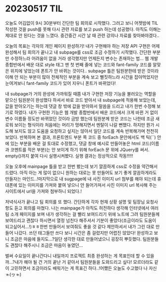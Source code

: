 # 20230517 TIL
오늘도 어김없이 9시 30분부터 간단한 팀 회의로 시작했다. 그러고 보니 어젯밤에 TIL 작성한 것을 push를 못해 다시 관련 자료를 보고 push 하는데 성공했다. 아직도 이해는 제대로 안 된다는 것을 느꼈다. 중간중간 시간 날 때 관련 강의나 자료를 찾아봐야겠다..

오늘의 목표는 각자의 개인 페이지 완성하기! 내가 구현해야 하는 저장 API 구현은 어제 완성해서 팀 회의가 끝나고 내 subpage를 css로 조금 수정하기 시작했다. 간단한 부분만 수정하느라 어려움이 없을 거라 생각했지만 언제든지 변수는 존재하는 법... 웹 개발 종합반에서 배운 대로 style 태그 맨 첫 번째 줄에 넣는 코드와 fant-family 코드를 알맞은 위치에 넣었는데 폰트가 안 바뀌는 것이다.. subpage 틀은 팀원분한테 받은 것이라 이해 안 되는 부분이 많아 전체적인 부분을 계속 보고 뻘짓하느라 시간을 잡아먹었지만 눈여겨보니 fant-family 코드가 있어 지우니 폰트가 바뀌었다!

내 subpage가 거의 완성에 가까워질 때쯤 내가 구현한 저장 기능을 불러오는 역할을 맡으신 팀원분이 완성했다 하셔서 바로 코드 받아서 내 subpage에 적용해 보았는데, 값을 받아오기는 하는데 댓글 창 밖에 값을 받아와서 말씀을 드리고 내가 한번 수정해 보기로 하였다. 내가 구현한 기능은 웹 개발 종합반에서 배운 코드에서 크게 바뀐 거 없이 변수 이름들 정도만 바뀌었던 것이라 금방 했는데 팀원분께 받은 코드는 나한테 조금 새로워 보이는 형식이라 처음에는 머리가 멍해지면서 멘탈이 나갈 뻔했다. 하지만 뭔가 시도해 보지도 않고 도움을 요청하고 싶지는 않아서 일단 코드를 계속 반복해가며 천천히 보았다. 반복하며 본 결과, 프론트엔드 부분 쪽 코드 중 forEach 문안에서도 백 틱(``) 안에 있는 부분을 배운 걸 토대로 수정했고, 댓글 창에 예시로 만들어놓은 html 코드(이름과 코멘트를 적은 부분)는 안 보이게 하기 위해 forEach 문 위에 JQuery를 써서. empty()까지 붙여 다시 실행시켜봤다. 실행 결과는 정상적으로 작동!!!!!

오늘 오후에 mainpage 틀을 받고 한번 봤는데 보기 깔끔하게 css로 수정을 약간해서 드렸다. 아직 아는 게 많이 없으니 원하는 대로는 못 만들어도 보기 좋게 깔끔하게라도 만들자는 마인드..!마지막으로 내 sugpage에 내 사진 이미지 url 첨부를 해야 되는데 휴대폰에 있는 이미지를 가져와 붙여 넣으니 안 들어가져서 사진 이미지 url 복사해 주는 사이트에서 url을 가져와 첨부하니 되었다.!

저녁식사가 끝나고 팀 회의를 또 했다. 간단하게 각자 현재 상황 설명 및 팀장님 요청사항도 듣고 회의를 마쳤다. 나는 mainpage가 아직도 허전하다 생각해 인터넷에서 여러 팀 소개 페이지를 보며 내가 생각하는 걸 빨리 보여드리기 위에 노트에 그려 팀원분들께 보여드리고 괜찮다 하시면서 열정 넘친다 해주셔서 기분이 좋았다(조금이라도 도움이 되고싶어서...!)ㅎㅎ한번 만들어서 보여줘도 좋을 것 같다 제안하셔서 내가 그린 대로 만들어 나갔다. 쓰던 태그들만 쓰다 보니 시간은 좀 걸렸지만 어렵진 않았다! 완성하고 보니 조금은 마음에 들지도...?일단 생각한 대로 만들어냈으니 굉장히 뿌듯했다. 팀원분들도 괜찮다 해주시니 조금은 마음이 놓였던...

벌써 수요일이 끝나간다니 내일까지 프로젝트 최종 완성하는 게 목표인데 할 수 있을까...?내가 해야 될 건 거의 끝난 거 같아서 팀원분들을 도와드리고 싶다! 모르더라도 같이 고민하면서 조금이라도 배워가는 게 목표긴 하다..!어쨌든 오늘도 수고했다 나 자신 ☜(ヮ☜)